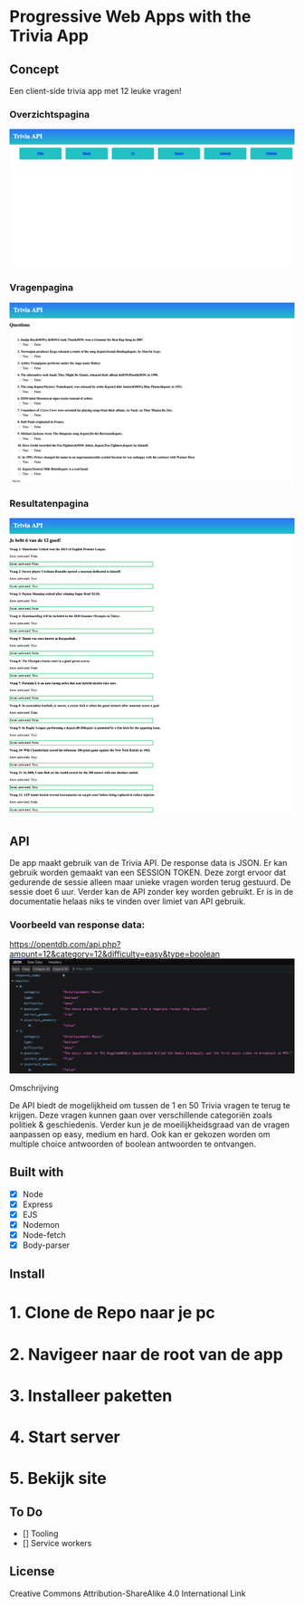 # Progressive Web Apps with the Trivia App

## Concept

Een client-side trivia app met 12 leuke vragen!

### Overzichtspagina

![Overzichtspagina](https://raw.githubusercontent.com/randy554/progressive-web-apps-1920/master/docs/img/homepage.png)

### Vragenpagina

![Exercises](https://raw.githubusercontent.com/randy554/progressive-web-apps-1920/master/docs/img/questionpage.png)  
 
### Resultatenpagina 

![Exercises](https://raw.githubusercontent.com/randy554/progressive-web-apps-1920/master/docs/img/resultspage.png)


## API 

De app maakt gebruik van de Trivia API. De response data is JSON. Er kan gebruik worden gemaakt van een SESSION TOKEN. Deze zorgt ervoor dat gedurende de sessie alleen maar unieke vragen worden terug gestuurd. De sessie doet 6 uur. Verder kan de API zonder key worden gebruikt. Er is in de documentatie helaas niks te vinden over limiet van API gebruik.

### Voorbeeld van response data:

https://opentdb.com/api.php?amount=12&category=12&difficulty=easy&type=boolean
![Trivia API](https://raw.githubusercontent.com/randy554/progressive-web-apps-1920/master/docs/img/https_opentdb_API.png)

Omschrijving

De API biedt de mogelijkheid om tussen de 1 en 50 Trivia vragen te terug te krijgen. Deze vragen kunnen gaan over verschillende categoriën zoals politiek & geschiedenis. Verder kun je de moeilijkheidsgraad van de vragen aanpassen op easy, medium en hard. Ook kan er gekozen worden om multiple choice antwoorden of boolean antwoorden te ontvangen.

## Built with

- [x] Node 
- [x] Express
- [x] EJS
- [x] Nodemon
- [x] Node-fetch
- [x] Body-parser

## Install

# 1. Clone de Repo naar je pc

# 2. Navigeer naar de root van de app

# 3. Installeer paketten

# 4. Start server

# 5. Bekijk site


## To Do

- [] Tooling
- [] Service workers

## License

Creative Commons Attribution-ShareAlike 4.0 International Link 
